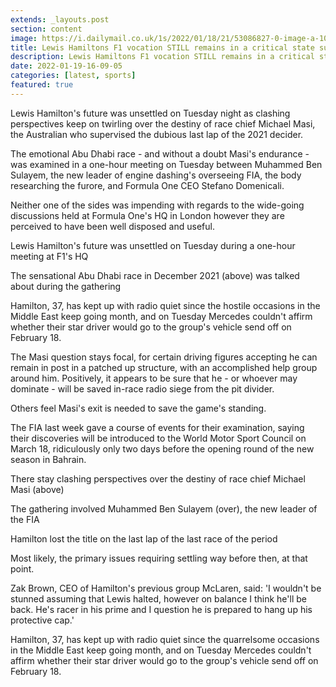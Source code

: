```yaml
---
extends: _layouts.post
section: content
image: https://i.dailymail.co.uk/1s/2022/01/18/21/53086827-0-image-a-106_1642540013311.jpg 
title: Lewis Hamiltons F1 vocation STILL remains in a critical state subsequent to meeting of FIA and F1 bosses 
description: Lewis Hamiltons F1 vocation STILL remains in a critical state subsequent to meeting of FIA and F1 bosses 
date: 2022-01-19-16-09-05 
categories: [latest, sports] 
featured: true 
--- 
```

Lewis Hamilton's future was unsettled on Tuesday night as clashing perspectives keep on twirling over the destiny of race chief Michael Masi, the Australian who supervised the dubious last lap of the 2021 decider.

The emotional Abu Dhabi race - and without a doubt Masi's endurance - was examined in a one-hour meeting on Tuesday between Muhammed Ben Sulayem, the new leader of engine dashing's overseeing FIA, the body researching the furore, and Formula One CEO Stefano Domenicali.

Neither one of the sides was impending with regards to the wide-going discussions held at Formula One's HQ in London however they are perceived to have been well disposed and useful.

Lewis Hamilton's future was unsettled on Tuesday during a one-hour meeting at F1's HQ

The sensational Abu Dhabi race in December 2021 (above) was talked about during the gathering

Hamilton, 37, has kept up with radio quiet since the hostile occasions in the Middle East keep going month, and on Tuesday Mercedes couldn't affirm whether their star driver would go to the group's vehicle send off on February 18.

The Masi question stays focal, for certain driving figures accepting he can remain in post in a patched up structure, with an accomplished help group around him. Positively, it appears to be sure that he - or whoever may dominate - will be saved in-race radio siege from the pit divider.

Others feel Masi's exit is needed to save the game's standing.

The FIA last week gave a course of events for their examination, saying their discoveries will be introduced to the World Motor Sport Council on March 18, ridiculously only two days before the opening round of the new season in Bahrain.

There stay clashing perspectives over the destiny of race chief Michael Masi (above)

The gathering involved Muhammed Ben Sulayem (over), the new leader of the FIA

Hamilton lost the title on the last lap of the last race of the period

Most likely, the primary issues requiring settling way before then, at that point.

Zak Brown, CEO of Hamilton's previous group McLaren, said: 'I wouldn't be stunned assuming that Lewis halted, however on balance I think he'll be back. He's racer in his prime and I question he is prepared to hang up his protective cap.'

Hamilton, 37, has kept up with radio quiet since the quarrelsome occasions in the Middle East keep going month, and on Tuesday Mercedes couldn't affirm whether their star driver would go to the group's vehicle send off on February 18.